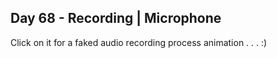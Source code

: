 ## Day 68 - Recording  |  Microphone

Click on it for a faked audio recording process animation . . . :)